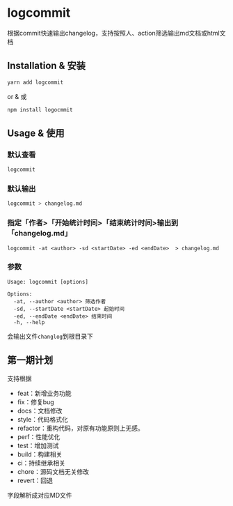 # logcommit

根据commit快速输出changelog，支持按照人、action筛选输出md文档或html文档

## Installation & 安装

```bash
yarn add logcommit
```

or & 或

```bash
npm install logocmmit
```

## Usage & 使用

### 默认查看

```bash
logcommit
```
### 默认输出

```bash
logcommit > changelog.md

```
### 指定「作者>「开始统计时间>「结束统计时间>输出到「changelog.md」
```shell
logcommit -at <author> -sd <startDate> -ed <endDate>  > changelog.md

```

### 参数

```shell
Usage: logcommit [options]

Options:
  -at, --author <author> 筛选作者
  -sd, --startDate <startDate> 起始时间
  -ed, --endDate <endDate> 结束时间
  -h, --help                    

```
会输出文件`changlog`到根目录下

## 第一期计划
支持根据
* feat：新增业务功能
* fix：修复bug
* docs：文档修改
* style：代码格式化
* refactor：重构代码，对原有功能原则上无感。
* perf：性能优化
* test：增加测试
* build：构建相关
* ci：持续继承相关
* chore：源码文档无关修改
* revert：回退

字段解析成对应MD文件